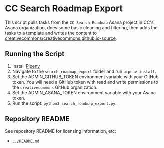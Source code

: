 # CC Search Roadmap Export

This script pulls tasks from the `CC Search Roadmap` Asana project in CC's Asana organization, 
does some basic cleaning and filtering, then adds the tasks to a template and writes the 
content to [creativecommons/creativecommons.github.io-source](https://github.com/creativecommons/creativecommons.github.io-source).

## Running the Script

1. Install [Pipenv](https://pipenv.readthedocs.io/en/latest/)
2. Navigate to the `search_roadmap_export` folder and run `pipenv install`.
3. Set the ADMIN_GITHUB_TOKEN environment variable with your GitHub token. You will need a GitHub token with read and write permissions to the `creativecommons` GitHub organization.
4. Set the ADMIN_ASANA_TOKEN environment variable with your Asana token.
5. Run the script: `python3 search_roadmap_export.py`.

## Repository README

See repository README for licensing information, etc:
- [`../README.md`](../README.md)

